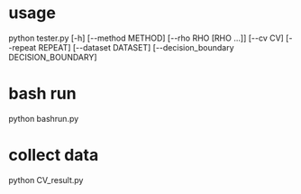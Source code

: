 # usage
python tester.py [-h] [--method METHOD] [--rho RHO [RHO ...]] [--cv CV]
                 [--repeat REPEAT] [--dataset DATASET]
                 [--decision_boundary DECISION_BOUNDARY]

# bash run
python bashrun.py

# collect data
python CV_result.py
